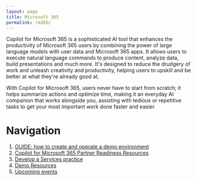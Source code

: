 ```yaml
---
layout: page
title: Microsoft 365
permalink: /m365/
---
```


Copilot for Microsoft 365 is a sophisticated AI tool that enhances the productivity of Microsoft 365 users by combining the power of large language models with user data and Microsoft 365 apps. It allows users to execute natural language commands to produce content, analyze data, build presentations and much more. It's designed to reduce the drudgery of work and unleash creativity and productivity, helping users to upskill and be better at what they're already good at. 

With Copilot for Microsoft 365, users never have to start from scratch; it helps summarize actions and optimize time, making it an everyday AI companion that works alongside you, assisting with tedious or repetitive tasks to get your most important work done faster and easier.

# Navigation

1. [GUIDE: how to create and operate a demo environment](demo/main)
2. [Copilot for Microsoft 365 Partner Readiness Resources](partner_readiness)
3. [Develop a Services practice](develop_services)
4. [Demo Resources](demo/run_demo)
5. [Upcoming events](events)
